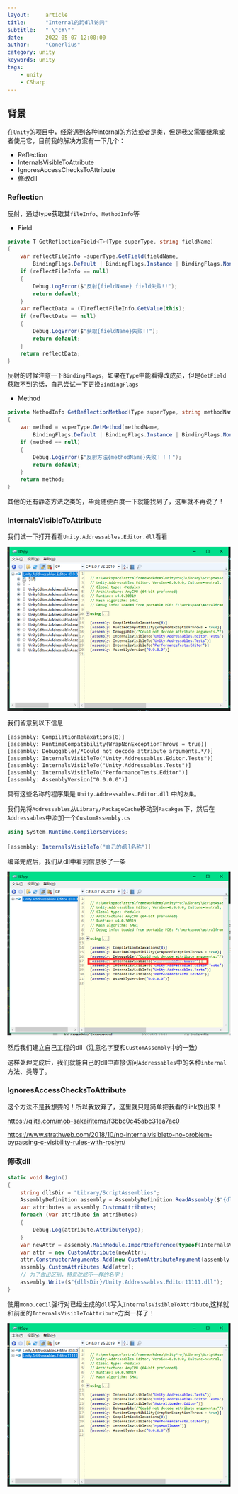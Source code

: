 ```yaml
---
layout:     article
title:      "Internal的跨dll访问"
subtitle:   " \"c#\""
date:       2022-05-07 12:00:00
author:     "Conerlius"
category: unity
keywords: unity
tags:
    - unity
    - CSharp
---
```


## 背景

在`Unity`的项目中，经常遇到各种internal的方法或者是类，但是我又需要继承或者使用它，目前我的解决方案有一下几个：

- Reflection
- InternalsVisibleToAttribute
- IgnoresAccessChecksToAttribute
- 修改dll

### Reflection

反射，通过type获取其`fileInfo`、`MethodInfo`等

- Field

```C#
private T GetReflectionField<T>(Type superType, string fieldName)
{
	var reflectFileInfo =superType.GetField(fieldName,
		BindingFlags.Default | BindingFlags.Instance | BindingFlags.NonPublic);
	if (reflectFileInfo == null)
	{
		Debug.LogError($"反射{fieldName} field失败!!");
		return default;
	}
	var reflectData = (T)reflectFileInfo.GetValue(this);
	if (reflectData == null)
	{
		Debug.LogError($"获取{fieldName}失败!!");
		return default;
	}
	return reflectData;
}
```

反射的时候注意一下`BindingFlags`，如果在`Type`中能看得改成员，但是`GetField`获取不到的话，自己尝试一下更换`BindingFlags`

- Method

```c#
private MethodInfo GetReflectionMethod(Type superType, string methodName)
{
	var method = superType.GetMethod(methodName,
		BindingFlags.Default | BindingFlags.Instance | BindingFlags.NonPublic);
	if (method == null)
	{
		Debug.LogError($"反射方法{methodName}失败！！！");
		return default;
	}
	return method;
}
```

其他的还有静态方法之类的，毕竟随便百度一下就能找到了，这里就不再说了！

### InternalsVisibleToAttribute

我们试一下打开看看`Unity.Addressables.Editor.dll`看看

![png](/images/computer/lang/csharp/internal/1.png)

我们留意到以下信息

```
[assembly: CompilationRelaxations(8)]
[assembly: RuntimeCompatibility(WrapNonExceptionThrows = true)]
[assembly: Debuggable(/*Could not decode attribute arguments.*/)]
[assembly: InternalsVisibleTo("Unity.Addressables.Editor.Tests")]
[assembly: InternalsVisibleTo("Unity.Addressables.Tests")]
[assembly: InternalsVisibleTo("PerformanceTests.Editor")]
[assembly: AssemblyVersion("0.0.0.0")]
```
具有这些名称的程序集是 `Unity.Addressables.Editor.dll` 中的`友集`。

我们先将`Addressables`从`Library/PackageCache`移动到`Pacakges`下，然后在`Addressables`中添加一个`CustomAssembly.cs`

```c#
using System.Runtime.CompilerServices;

[assembly: InternalsVisibleTo("自己的dll名称")]
```

编译完成后，我们从dll中看到信息多了一条

![png](/images/computer/lang/csharp/internal/2.png)

然后我们建立自己工程的dll（注意名字要和`CustomAssembly`中的一致）

这样处理完成后，我们就能自己的dll中直接访问`Addressables`中的各种`internal`方法、类等了。


### IgnoresAccessChecksToAttribute

这个方法不是我想要的！所以我放弃了，这里就只是简单把我看的link放出来！

https://qiita.com/mob-sakai/items/f3bbc0c45abc31ea7ac0

https://www.strathweb.com/2018/10/no-internalvisibleto-no-problem-bypassing-c-visibility-rules-with-roslyn/

### 修改dll

```c#
static void Begin()
{
    string dllsDir = "Library/ScriptAssemblies";
    AssemblyDefinition assembly = AssemblyDefinition.ReadAssembly($"{dllsDir}/Unity.Addressables.Editor.dll");
    var attributes = assembly.CustomAttributes;
    foreach (var attribute in attributes)
    {
        Debug.Log(attribute.AttributeType);
    }
    var newAttr = assembly.MainModule.ImportReference(typeof(InternalsVisibleToAttribute).GetConstructor(new []{typeof(string)}));
    var attr = new CustomAttribute(newAttr);
    attr.ConstructorArguments.Add(new CustomAttributeArgument(assembly.MainModule.ImportReference(typeof(string)), "MyNewDllName"));
    assembly.CustomAttributes.Add(attr);
    // 为了做出区别，特意改成不一样的名字！
    assembly.Write($"{dllsDir}/Unity.Addressables.Editor11111.dll");
}
```

使用`mono.cecil`强行对已经生成的`dll`写入`InternalsVisibleToAttribute`,这样就和前面的`InternalsVisibleToAttribute`方案一样了！

![png](/images/computer/lang/csharp/internal/3.png)